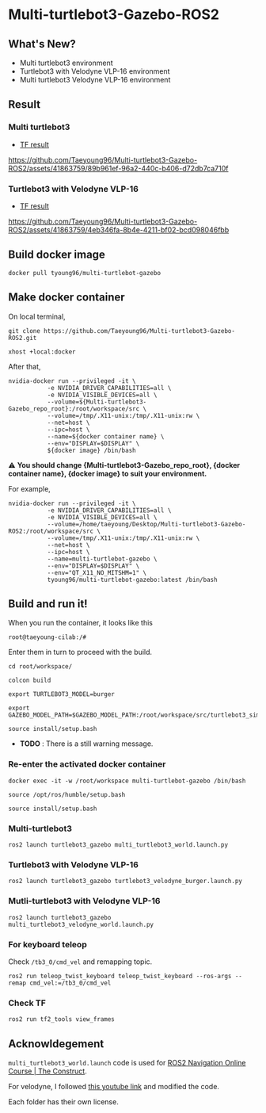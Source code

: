 # Multi-turtlebot3-Gazebo-ROS2

## What's New?  
- Multi turtlebot3 environment  
- Turtlebot3 with Velodyne VLP-16 environment  
- Multi turtlebot3 Velodyne VLP-16 environment  

## Result  

### Multi turtlebot3


- [TF result](https://github.com/Taeyoung96/Multi-turtlebot3-Gazebo-ROS2/blob/master/tf_results/multi-robot.pdf)
 

https://github.com/Taeyoung96/Multi-turtlebot3-Gazebo-ROS2/assets/41863759/89b961ef-96a2-440c-b406-d72db7ca710f


### Turtlebot3 with Velodyne VLP-16

- [TF result](https://github.com/Taeyoung96/Multi-turtlebot3-Gazebo-ROS2/blob/master/tf_results/velodyne-tf.pdf)


https://github.com/Taeyoung96/Multi-turtlebot3-Gazebo-ROS2/assets/41863759/4eb346fa-8b4e-4211-bf02-bcd098046fbb



## Build docker image 

```
docker pull tyoung96/multi-turtlebot-gazebo
```

## Make docker container  

On local terminal,

```
git clone https://github.com/Taeyoung96/Multi-turtlebot3-Gazebo-ROS2.git
```

```
xhost +local:docker
```

After that,

```
nvidia-docker run --privileged -it \
           -e NVIDIA_DRIVER_CAPABILITIES=all \
           -e NVIDIA_VISIBLE_DEVICES=all \
           --volume=${Multi-turtlebot3-Gazebo_repo_root}:/root/workspace/src \
           --volume=/tmp/.X11-unix:/tmp/.X11-unix:rw \
           --net=host \
           --ipc=host \
           --name=${docker container name} \
           --env="DISPLAY=$DISPLAY" \
           ${docker image} /bin/bash
```   

⚠️ **You should change {Multi-turtlebot3-Gazebo_repo_root}, {docker container name}, {docker image} to suit your environment.**  

For example,  
```
nvidia-docker run --privileged -it \
           -e NVIDIA_DRIVER_CAPABILITIES=all \
           -e NVIDIA_VISIBLE_DEVICES=all \
           --volume=/home/taeyoung/Desktop/Multi-turtlebot3-Gazebo-ROS2:/root/workspace/src \
           --volume=/tmp/.X11-unix:/tmp/.X11-unix:rw \
           --net=host \
           --ipc=host \
           --name=multi-turtlebot-gazebo \
           --env="DISPLAY=$DISPLAY" \
           --env="QT_X11_NO_MITSHM=1" \
           tyoung96/multi-turtlebot-gazebo:latest /bin/bash
```

## Build and run it!  

When you run the container, it looks like this
```
root@taeyoung-cilab:/#
```

Enter them in turn to proceed with the build.

```
cd root/workspace/
```
```
colcon build
```
```
export TURTLEBOT3_MODEL=burger
```
```
export GAZEBO_MODEL_PATH=$GAZEBO_MODEL_PATH:/root/workspace/src/turtlebot3_simulations/turtlebot3_gazebo/models/
```
```
source install/setup.bash
```

- **TODO** : There is a still warning message.  

### Re-enter the activated docker container  
```
docker exec -it -w /root/workspace multi-turtlebot-gazebo /bin/bash
```
```
source /opt/ros/humble/setup.bash
```
```
source install/setup.bash
```


### Multi-turtlebot3  

```
ros2 launch turtlebot3_gazebo multi_turtlebot3_world.launch.py
```

### Turtlebot3 with Velodyne VLP-16
```
ros2 launch turtlebot3_gazebo turtlebot3_velodyne_burger.launch.py
```
### Mutli-turtlebot3 with Velodyne VLP-16
```
ros2 launch turtlebot3_gazebo multi_turtlebot3_velodyne_world.launch.py
```

### For keyboard teleop  

Check `/tb3_0/cmd_vel` and remapping topic.

```
ros2 run teleop_twist_keyboard teleop_twist_keyboard --ros-args --remap cmd_vel:=/tb3_0/cmd_vel
```

### Check TF   

```
ros2 run tf2_tools view_frames
```

## Acknowldegement

`multi_turtlebot3_world.launch` code is used for [ROS2 Navigation Online Course | The Construct](https://www.theconstructsim.com/robotigniteacademy_learnros/ros-courses-library/ros2-navigation/).  

For velodyne, I followed [this youtube link](https://youtu.be/NNR9RUNz5Pg) and modified the code.  

Each folder has their own license.  
